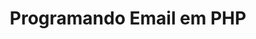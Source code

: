 ---
title: "Programando Email em PHP"
url: /pt/java/programming-email-in-php/
weight: 10
type: docs
---